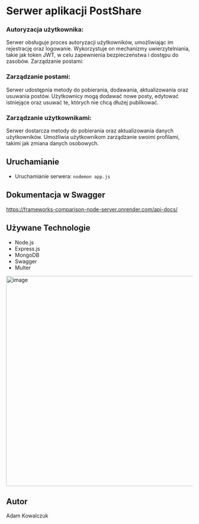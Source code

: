 # Serwer aplikacji PostShare

### Autoryzacja użytkownika:

Serwer obsługuje proces autoryzacji użytkowników, umożliwiając im rejestrację oraz logowanie.
Wykorzystuje on mechanizmy uwierzytelniania, takie jak token JWT, w celu zapewnienia bezpieczeństwa i dostępu do zasobów.
Zarządzanie postami:

### Zarządzanie postami:

Serwer udostępnia metody do pobierania, dodawania, aktualizowania oraz usuwania postów.
Użytkownicy mogą dodawać nowe posty, edytować istniejące oraz usuwać te, których nie chcą dłużej publikować.

### Zarządzanie użytkownikami:

Serwer dostarcza metody do pobierania oraz aktualizowania danych użytkowników.
Umożliwia użytkownikom zarządzanie swoimi profilami, takimi jak zmiana danych osobowych.

## Uruchamianie

- Uruchamianie serwera: `nodemon app.js`

## Dokumentacja w Swagger

https://frameworks-comparison-node-server.onrender.com/api-docs/

## Używane Technologie

- Node.js
- Express.js
- MongoDB
- Swagger
- Multer

<img width="810" height="566" alt="image" src="https://github.com/user-attachments/assets/3f70d089-a227-49d1-98a0-7aa661e2a791" />


## Autor

Adam Kowalczuk
